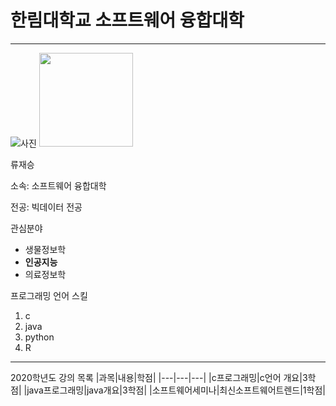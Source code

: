 # 한림대학교 소프트웨어 융합대학
---
![사진](닭.png)
<img src = 닭.png height = 150 weight = 150>   

류재승

소속: 소프트웨어 융합대학

전공: 빅데이터 전공

관심분야
* 생물정보학
* **인공지능**
* 의료정보학

프로그래밍 언어 스킬
1. c
2. java
3. python
4. R

-----------

2020학년도 강의 목록
|과목|내용|학점|
|---|---|---|
|c프로그래밍|c언어 개요|3학점|
|java프로그래밍|java개요|3학점|
|소프트웨어세미나|최신소프트웨어트렌드|1학점|






